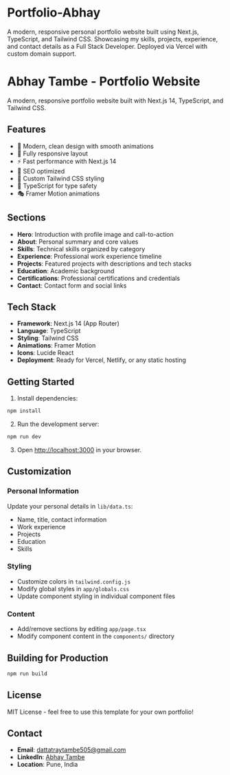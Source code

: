 # Portfolio-Abhay
A modern, responsive personal portfolio website built using Next.js, TypeScript, and Tailwind CSS. Showcasing my skills, projects, experience, and contact details as a Full Stack Developer. Deployed via Vercel with custom domain support.

# Abhay Tambe - Portfolio Website

A modern, responsive portfolio website built with Next.js 14, TypeScript, and Tailwind CSS.

## Features

- 🎨 Modern, clean design with smooth animations
- 📱 Fully responsive layout
- ⚡ Fast performance with Next.js 14
- 🎯 SEO optimized
- 🎨 Custom Tailwind CSS styling
- 📝 TypeScript for type safety
- 🎭 Framer Motion animations

## Sections

- **Hero**: Introduction with profile image and call-to-action
- **About**: Personal summary and core values
- **Skills**: Technical skills organized by category
- **Experience**: Professional work experience timeline
- **Projects**: Featured projects with descriptions and tech stacks
- **Education**: Academic background
- **Certifications**: Professional certifications and credentials
- **Contact**: Contact form and social links

## Tech Stack

- **Framework**: Next.js 14 (App Router)
- **Language**: TypeScript
- **Styling**: Tailwind CSS
- **Animations**: Framer Motion
- **Icons**: Lucide React
- **Deployment**: Ready for Vercel, Netlify, or any static hosting

## Getting Started

1. Install dependencies:
```bash
npm install
```

2. Run the development server:
```bash
npm run dev
```

3. Open [http://localhost:3000](http://localhost:3000) in your browser.

## Customization

### Personal Information
Update your personal details in `lib/data.ts`:
- Name, title, contact information
- Work experience
- Projects
- Education
- Skills

### Styling
- Customize colors in `tailwind.config.js`
- Modify global styles in `app/globals.css`
- Update component styling in individual component files

### Content
- Add/remove sections by editing `app/page.tsx`
- Modify component content in the `components/` directory

## Building for Production

```bash
npm run build
```

## License

MIT License - feel free to use this template for your own portfolio!

## Contact

- **Email**: dattatraytambe505@gmail.com
- **LinkedIn**: [Abhay Tambe](https://www.linkedin.com/in/abhay-tambe-39a675251)
- **Location**: Pune, India

